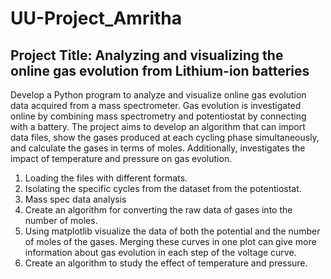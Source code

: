 # UU-Project_Amritha
## Project Title: Analyzing and visualizing the online gas evolution from Lithium-ion batteries

Develop a Python program to analyze and visualize online gas evolution data acquired from a mass spectrometer. Gas evolution is investigated online by combining mass spectrometry and potentiostat by connecting with a battery. The project aims to develop an algorithm that can import data files, show the gases produced at each cycling phase simultaneously, and calculate the gases in terms of moles. Additionally, investigates the impact of temperature and pressure on gas evolution.
  1. Loading the files with different formats.
  2. Isolating the specific cycles from the dataset from the potentiostat.
  3. Mass spec data analysis 
  4. Create an algorithm for converting the raw data of gases into the number of moles.
  5. Using matplotlib visualize the data of both the potential and the number of moles of the gases. Merging these curves in one plot can give more information about gas evolution in each step of the voltage curve.
  6. Create an algorithm to study the effect of temperature and pressure.
